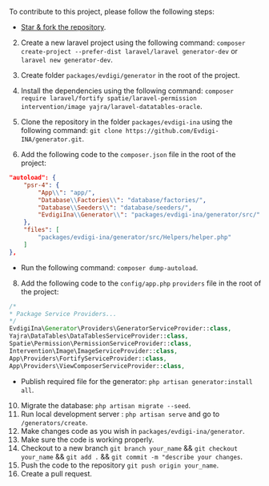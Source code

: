 To contribute to this project, please follow the following steps:

- [Star & fork the repository](https://github.com/Evdigi-INA/generator).

2. Create a new laravel project using the following command: `composer create-project --prefer-dist laravel/laravel generator-dev` or `laravel new generator-dev`.

3. Create folder `packages/evdigi/generator` in the root of the project.

4. Install the dependencies using the following command: `composer require laravel/fortify spatie/laravel-permission intervention/image yajra/laravel-datatables-oracle`.

5. Clone the repository in the folder `packages/evdigi-ina` using the following command: `git clone https://github.com/Evdigi-INA/generator.git`.

6. Add the following code to the `composer.json` file in the root of the project:

```json
"autoload": {
    "psr-4": {
        "App\\": "app/",
        "Database\\Factories\\": "database/factories/",
        "Database\\Seeders\\": "database/seeders/",
        "EvdigiIna\\Generator\\": "packages/evdigi-ina/generator/src/"
    },
    "files": [
        "packages/evdigi-ina/generator/src/Helpers/helper.php"
    ]
},
```

- Run the following command: `composer dump-autoload`.

8. Add the following code to the `config/app.php` `providers` file in the root of the project:

```php
/*
* Package Service Providers...
*/
EvdigiIna\Generator\Providers\GeneratorServiceProvider::class,
Yajra\DataTables\DataTablesServiceProvider::class,
Spatie\Permission\PermissionServiceProvider::class,
Intervention\Image\ImageServiceProvider::class,
App\Providers\FortifyServiceProvider::class,
App\Providers\ViewComposerServiceProvider::class,
```

- Publish required file for the generator: `php artisan generator:install all`.

10. Migrate the database: `php artisan migrate --seed`.
11. Run local development server : `php artisan serve` and go to `/generators/create`.
12. Make changes code as you wish in `packages/evdigi-ina/generator`.
13. Make sure the code is working properly.
14. Checkout to a new branch `git branch your_name` && `git checkout your_name` && `git add .` && `git commit -m "describe your changes`.
15. Push the code to the repository `git push origin your_name`.
16. Create a pull request.

